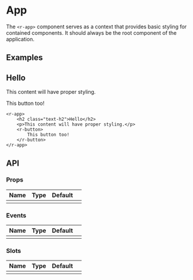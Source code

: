 # App

The `<r-app>` component serves as a context that provides basic styling for contained components. It should always be the root component of the application.

## Examples

###

<r-app>
<h2 class="text-h2">Hello</h2>
<p>This content will have proper styling.</p>
<r-button>
This button too!
</r-button>
</r-app>

```vue
<r-app>
    <h2 class="text-h2">Hello</h2>
    <p>This content will have proper styling.</p>
    <r-button>
        This button too!
    </r-button>
</r-app>
```

<div class="api">

## API

### Props

| Name | Type | Default |     |
| ---- | ---- | ------- | --- |
|      |      |         |     |

### Events

| Name | Type | Default |     |
| ---- | ---- | ------- | --- |
|      |      |         |     |

### Slots

| Name | Type | Default |     |
| ---- | ---- | ------- | --- |
|      |      |         |     |

</div>
